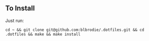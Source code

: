 ## To Install

Just run: 

```
cd ~ && git clone git@github.com:blbrodie/.dotfiles.git && cd .dotfiles && make && make install
```
